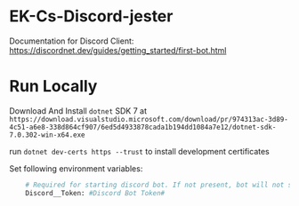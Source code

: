 # EK-Cs-Discord-jester

Documentation for Discord Client: https://discordnet.dev/guides/getting_started/first-bot.html


# Run Locally

Download And Install `dotnet` SDK 7 at `https://download.visualstudio.microsoft.com/download/pr/974313ac-3d89-4c51-a6e8-338d864cf907/6ed5d4933878cada1b194dd1084a7e12/dotnet-sdk-7.0.302-win-x64.exe
`

run `dotnet dev-certs https --trust` to install development certificates

Set following environment variables:
``` bash
    # Required for starting discord bot. If not present, bot will not start.
    Discord__Token: #Discord Bot Token#
```